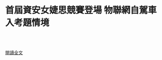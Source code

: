 # 首屆資安女婕思競賽登場 物聯網自駕車入考題情境

<!--more-->
<!--47-->
<br><br/>

[閱讀全文](https://www.cna.com.tw/news/ait/202102030096.aspx?utm_source=cna.app&utm_medium=app&utm_campaign=inapp_share)
